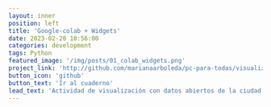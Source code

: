 ```yaml
---
layout: inner
position: left
title: 'Google-colab + Widgets'
date: 2023-02-20 10:56:00
categories: development
tags: Python
featured_image: '/img/posts/01_colab_widgets.png'
project_link: 'http://github.com/marianaarboleda/pc-para-todas/visualizacion_widgets.ipynb'
button_icon: 'github'
button_text: 'Ir al cuaderno'
lead_text: 'Actividad de visualización con datos abiertos de la ciudad de Barranquilla'
---
```

